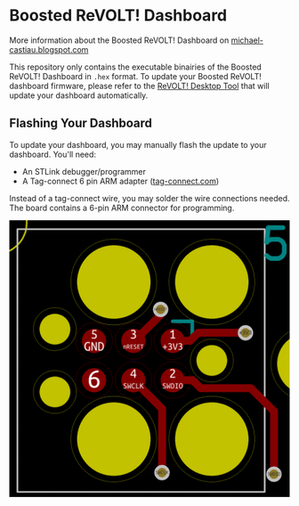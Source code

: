 # Boosted ReVOLT! Dashboard

More information about the Boosted ReVOLT! Dashboard on [michael-castiau.blogspot.com](https://michael-castiau.blogspot.com/2021/05/boosted-rev-custom-dashboard-vesc.html)

This repository only contains the executable binairies of the Boosted ReVOLT! Dashboard in `.hex` format. To update your Boosted ReVOLT! dashboard firmware, please refer to the [ReVOLT! Desktop Tool](https://github.com/MichaelCastiau/boosted-revolt-tool) that will update your dashboard automatically.

## Flashing Your Dashboard

To update your dashboard, you may manually flash the update to your dashboard.
You'll need: 
- An STLink debugger/programmer
- A Tag-connect 6 pin ARM adapter ([tag-connect.com](https://tag-connect.com))

Instead of a tag-connect wire, you may solder the wire connections needed. The board contains a 6-pin ARM connector
for programming.

![screenshot](./arm-connector.png)
